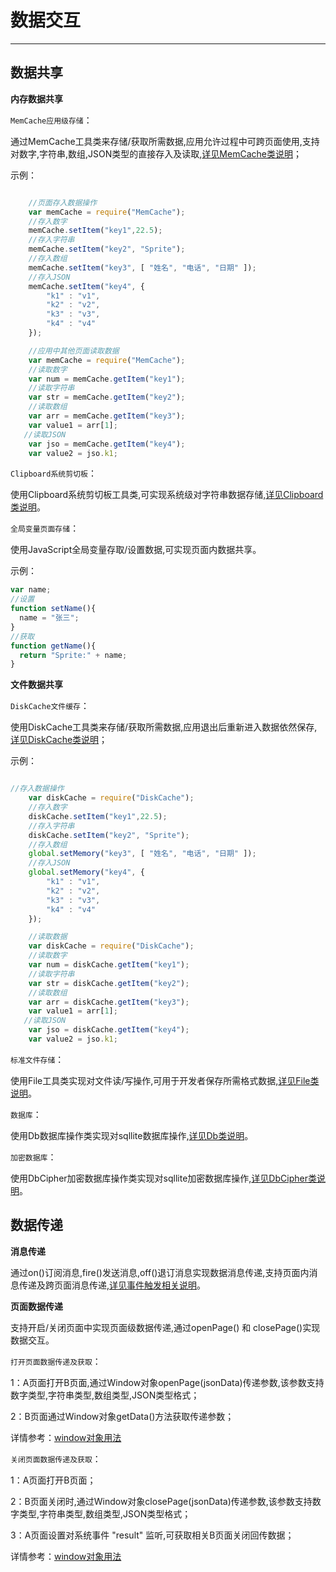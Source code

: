 #  数据交互

----------

<h2  id="cid_0">数据共享</h2>

**内存数据共享**

<code>MemCache应用级存储</code>：

通过MemCache工具类来存储/获取所需数据,应用允许过程中可跨页面使用,支持对数字,字符串,数组,JSON类型的直接存入及读取,[详见MemCache类说明](https://gitdocument.exmobi.cn/sprite-api/memcache.html)；

示例：

```javascript

    //页面存入数据操作
    var memCache = require("MemCache");
    //存入数字
    memCache.setItem("key1",22.5);
    //存入字符串
    memCache.setItem("key2", "Sprite");
    //存入数组
    memCache.setItem("key3", [ "姓名", "电话", "日期" ]);
    //存入JSON
    memCache.setItem("key4", {
        "k1" : "v1",
        "k2" : "v2",
        "k3" : "v3",
        "k4" : "v4"
    });

    //应用中其他页面读取数据
    var memCache = require("MemCache");
    //读取数字 
    var num = memCache.getItem("key1");
    //读取字符串
    var str = memCache.getItem("key2");
    //读取数组
    var arr = memCache.getItem("key3");
    var value1 = arr[1];
   //读取JSON
    var jso = memCache.getItem("key4");
    var value2 = jso.k1;
```

<code>Clipboard系统剪切板</code>：

使用Clipboard系统剪切板工具类,可实现系统级对字符串数据存储,[详见Clipboard类说明](https://gitdocument.exmobi.cn/sprite-api/clipboard.html)。


<code>全局变量页面存储</code>：

使用JavaScript全局变量存取/设置数据,可实现页面内数据共享。

示例：

```javascript
var name;
//设置
function setName(){
  name = "张三";
}
//获取
function getName(){
  return "Sprite:" + name;
}
```

**文件数据共享** 

<code>DiskCache文件缓存</code>：


使用DiskCache工具类来存储/获取所需数据,应用退出后重新进入数据依然保存,[详见DiskCache类说明](https://gitdocument.exmobi.cn/sprite-api/diskcache.html)；

示例：

```javascript

//存入数据操作
    var diskCache = require("DiskCache");
    //存入数字
    diskCache.setItem("key1",22.5);
    //存入字符串
    diskCache.setItem("key2", "Sprite");
    //存入数组
    global.setMemory("key3", [ "姓名", "电话", "日期" ]);
    //存入JSON
    global.setMemory("key4", {
        "k1" : "v1",
        "k2" : "v2",
        "k3" : "v3",
        "k4" : "v4"
    });

    //读取数据
    var diskCache = require("DiskCache");
    //读取数字 
    var num = diskCache.getItem("key1");
    //读取字符串
    var str = diskCache.getItem("key2");
    //读取数组
    var arr = diskCache.getItem("key3");
    var value1 = arr[1];
   //读取JSON
    var jso = diskCache.getItem("key4");
    var value2 = jso.k1;
```

<code>标准文件存储</code>：

使用File工具类实现对文件读/写操作,可用于开发者保存所需格式数据,[详见File类说明](https://gitdocument.exmobi.cn/sprite-api/file.html)。

<code>数据库</code>：

使用Db数据库操作类实现对sqllite数据库操作,[详见Db类说明](https://gitdocument.exmobi.cn/sprite-api/ui.html)。


<code>加密数据库</code>：

使用DbCipher加密数据库操作类实现对sqllite加密数据库操作,[详见DbCipher类说明](https://gitdocument.exmobi.cn/sprite-api/dbcipher.html)。

<h2 id="cid_1">数据传递</h2>

**消息传递** 

通过on()订阅消息,fire()发送消息,off()退订消息实现数据消息传递,支持页面内消息传递及跨页面消息传递,[详见事件触发相关说明](https://gitdocument.exmobi.cn/sprite-api/jjcfjz.html)。


**页面数据传递**

支持开启/关闭页面中实现页面级数据传递,通过openPage() 和 closePage()实现数据交互。

<code>打开页面数据传递及获取</code>：

1：A页面打开B页面,通过Window对象openPage(jsonData)传递参数,该参数支持数字类型,字符串类型,数组类型,JSON类型格式；

2：B页面通过Window对象getData()方法获取传递参数；

详情参考：[window对象用法](https://gitdocument.exmobi.cn/sprite-api/window.html)

<code>关闭页面数据传递及获取</code>：

1：A页面打开B页面；

2：B页面关闭时,通过Window对象closePage(jsonData)传递参数,该参数支持数字类型,字符串类型,数组类型,JSON类型格式；

3：A页面设置对系统事件 "result" 监听,可获取相关B页面关闭回传数据；

详情参考：[window对象用法](https://gitdocument.exmobi.cn/sprite-api/window.html)


